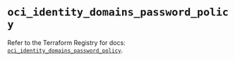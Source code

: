 # `oci_identity_domains_password_policy`

Refer to the Terraform Registry for docs: [`oci_identity_domains_password_policy`](https://registry.terraform.io/providers/oracle/oci/6.18.0/docs/resources/identity_domains_password_policy).
